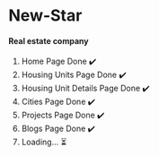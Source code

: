 # New-Star

<h4>Real estate company</h4>

<ol>
  <li>Home Page Done ✔️</li>
  <li>Housing Units Page Done ✔️</li>
  <li>Housing Unit Details Page Done ✔️</li>
  <li>Cities Page Done ✔️</li>
  <li>Projects Page Done ✔️</li>
  <li>Blogs Page Done ✔️</li>
  <li>
    Loading... ⏳
  </li>
</ol>
